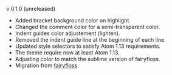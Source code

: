 v 0.1.0 (unreleased)
  - Added bracket background color on highlight.
  - Changed the comment color for a semi-transparent color.
  - Indent guides color adjustement (lighten).
  - Removed the indent guide line at the beginning of each line.
  - Updated style selectors to satisfy Atom 1.13 requirements.
  - The theme require now at least Atom 1.13.
  - Adjusting color to match the sublime version of fairyfloss.
  - Migration from [fairyfloss](https://github.com/sailorhg/fairyfloss).
